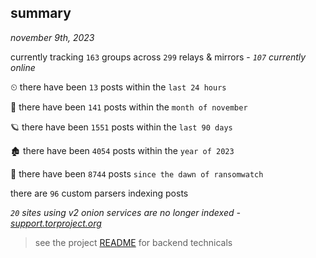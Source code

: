 
## summary
_november 9th, 2023_

currently tracking `163` groups across `299` relays & mirrors - _`107` currently online_

⏲ there have been `13` posts within the `last 24 hours`

🦈 there have been `141` posts within the `month of november`

🪐 there have been `1551` posts within the `last 90 days`

🏚 there have been `4054` posts within the `year of 2023`

🦕 there have been `8744` posts `since the dawn of ransomwatch`

there are `96` custom parsers indexing posts

_`20` sites using v2 onion services are no longer indexed - [support.torproject.org](https://support.torproject.org/onionservices/v2-deprecation/)_

> see the project [README](https://github.com/joshhighet/ransomwatch#ransomwatch--) for backend technicals
